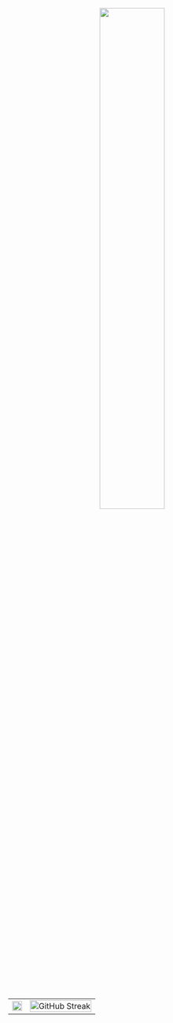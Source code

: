<p align="center">
    <img src="https://i.pinimg.com/originals/9a/ff/0f/9aff0fe07a1db674923cf51e80e662ed.gif" width="51%">
</p>
<table>
    <tr>
        <td>
            <img src="https://github-readme-stats.vercel.app/api?username=VarizkyNaldiba&theme=prussian&show_icons=true&hide_border=true&count_private=true" width="100%">
        </td>
        <td>
            <img src="https://github-readme-streak-stats.herokuapp.com?user=VarizkyNaldiba&theme=github-dark-blue" alt="GitHub Streak" width="100%>
        </td>
        <td>
            <img src="https://github-readme-stats.vercel.app/api/top-langs/?username=VarizkyNaldiba&theme=prussian&show_icons=true&hide_border=true&layout=compact" width="100%">
        </td>
    </tr>
</table>
